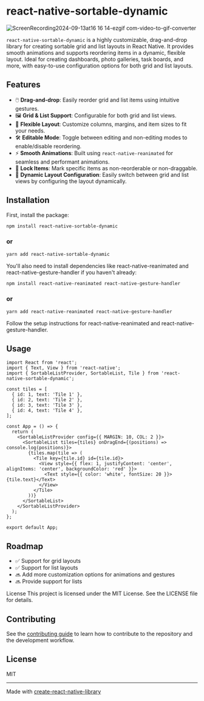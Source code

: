 # react-native-sortable-dynamic

![ScreenRecording2024-09-13at16 16 14-ezgif com-video-to-gif-converter](https://github.com/user-attachments/assets/f5f0681c-2ebf-45e7-a329-970c93383944)

`react-native-sortable-dynamic` is a highly customizable, drag-and-drop library for creating sortable grid and list layouts in React Native. It provides smooth animations and supports reordering items in a dynamic, flexible layout. Ideal for creating dashboards, photo galleries, task boards, and more, with easy-to-use configuration options for both grid and list layouts.

## Features

- 🖱️ **Drag-and-drop**: Easily reorder grid and list items using intuitive gestures.
- 🖼️ **Grid & List Support**: Configurable for both grid and list views.
- 🧩 **Flexible Layout**: Customize columns, margins, and item sizes to fit your needs.
- 🛠️ **Editable Mode**: Toggle between editing and non-editing modes to enable/disable reordering.
- ⚡ **Smooth Animations**: Built using `react-native-reanimated` for seamless and performant animations.
- 🔐 **Lock Items**: Mark specific items as non-reorderable or non-draggable.
- 🧩 **Dynamic Layout Configuration**: Easily switch between grid and list views by configuring the layout dynamically.

## Installation

First, install the package:

```bash
npm install react-native-sortable-dynamic
```
### or
```bash
yarn add react-native-sortable-dynamic
```

You'll also need to install dependencies like react-native-reanimated and react-native-gesture-handler if you haven't already:

```bash
npm install react-native-reanimated react-native-gesture-handler
```
### or
```bash
yarn add react-native-reanimated react-native-gesture-handler
```
Follow the setup instructions for react-native-reanimated and react-native-gesture-handler.

## Usage

```
import React from 'react';
import { Text, View } from 'react-native';
import { SortableListProvider, SortableList, Tile } from 'react-native-sortable-dynamic';

const tiles = [
  { id: 1, text: 'Tile 1' },
  { id: 2, text: 'Tile 2' },
  { id: 3, text: 'Tile 3' },
  { id: 4, text: 'Tile 4' },
];

const App = () => {
  return (
    <SortableListProvider config={{ MARGIN: 10, COL: 2 }}>
      <SortableList tiles={tiles} onDragEnd={(positions) => console.log(positions)}>
        {tiles.map(tile => (
          <Tile key={tile.id} id={tile.id}>
            <View style={{ flex: 1, justifyContent: 'center', alignItems: 'center', backgroundColor: 'red' }}>
              <Text style={{ color: 'white', fontSize: 20 }}>{tile.text}</Text>
            </View>
          </Tile>
        ))}
      </SortableList>
    </SortableListProvider>
  );
};

export default App;
```

## Roadmap

- ✅ Support for grid layouts
- ✅ Support for list layouts
- 🔜 Add more customization options for animations and gestures
- 🔜 Provide support for lists

License
This project is licensed under the MIT License. See the LICENSE file for details.

## Contributing

See the [contributing guide](CONTRIBUTING.md) to learn how to contribute to the repository and the development workflow.

## License

MIT

---

Made with [create-react-native-library](https://github.com/callstack/react-native-builder-bob)
